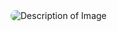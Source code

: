 <!DOCTYPE html>
<html lang="en">
<head>
  <meta charset="UTF-8">
  <meta name="viewport" content="width=device-width, initial-scale=1.0">
  <title>Image Hover Effect</title>
  <style>
    .hover-image {
      position: relative;
      display: inline-block;
      border-radius: 15px; /* Makes the image edges rounded */
      overflow: hidden; /* Ensures the image doesn't overflow its container */
    }

    .hover-image img {
      display: block;
      width: 100%; /* Ensures the image fits its container */
      height: auto;
      transition: opacity 0.3s ease, transform 0.3s ease; /* Smooth transition */
      border-radius: 15px; /* Match the container rounding */
    }

    .hover-image .hover-text {
      position: absolute;
      bottom: 10%;
      left: 50%;
      transform: translateX(-50%);
      color: black;
      font-size: 16px;
      font-weight: bold;
      text-decoration: none; /* Initially no underline */
      opacity: 0;
      transition: opacity 0.3s ease, text-decoration 0.3s ease;
    }

    .hover-image:hover img {
      opacity: 0.5; /* Decrease opacity on hover */
      transform: scale(1.05); /* Slightly zoom the image for effect */
    }

    .hover-image:hover .hover-text {
      opacity: 1; /* Make text visible */
      text-decoration: underline; /* Add underline */
    }
  </style>
</head>
<body>
  <div class="hover-image">
    <img src="your-image.jpg" alt="Description of Image">
    <span class="hover-text">Hover Text Here</span>
  </div>
</body>
</html>